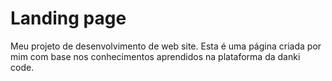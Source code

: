 # Landing page
Meu projeto de desenvolvimento de web site. Esta é uma página criada por mim com base nos conhecimentos aprendidos na plataforma da danki code.
